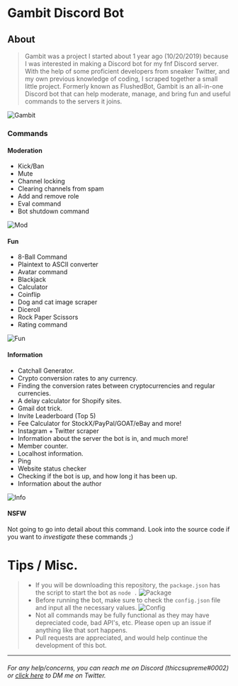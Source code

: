 
# Gambit Discord Bot

## About

> Gambit was a project I started about 1 year ago (10/20/2019) because I was interested in making a Discord bot for my fnf Discord server. With the help of some proficient developers from sneaker Twitter, and my own previous knowledge of coding, I scraped together a small little project. Formerly known as FlushedBot, Gambit is an all-in-one Discord bot that can help moderate, manage, and bring fun and useful commands to the servers it joins. 


![Gambit](https://i.imgur.com/dUHqQjx.png)

### Commands

#### Moderation 
* Kick/Ban
* Mute
* Channel locking
* Clearing channels from spam
* Add and remove role
* Eval command
* Bot shutdown command

![Mod](https://i.imgur.com/W0GUL2R.png)

#### Fun 
* 8-Ball Command
* Plaintext to ASCII converter
* Avatar command
* Blackjack
* Calculator
* Coinflip
* Dog and cat image scraper
* Diceroll 
* Rock Paper Scissors
* Rating command

![Fun](https://i.imgur.com/mOyxVNM.png)

#### Information
* Catchall Generator.
 * Crypto conversion rates to any currency.
* Finding the conversion rates between cryptocurrencies and regular currencies.
* A delay calculator for Shopify sites.
* Gmail dot trick.
* Invite Leaderboard (Top 5) 
* Fee Calculator for StockX/PayPal/GOAT/eBay and more!
* Instagram + Twitter scraper
* Information about the server the bot is in, and much more!
* Member counter.
* Localhost information.
* Ping
* Website status checker
* Checking if the bot is up, and how long it has been up. 
* Information about the author

![Info](https://i.imgur.com/WRlexJM.png)

#### NSFW
Not going to go into detail about this command. Look into the source code if you want to *investigate* these commands ;)


# Tips / Misc. 

> * If you will be downloading this repository, the `package.json` has the script to start the bot as `node .`
![Package](https://i.imgur.com/MzB95ez.png)
>  * Before running the bot, make sure to check the `config.json` file and input all the necessary values. 
![Config](https://i.imgur.com/4PatnnP.png)
>  * Not all commands may be fully functional as they may have depreciated code, bad API's, etc. Please open up an issue if anything like that sort happens. 
>  * Pull requests are appreciated, and would help continue the development of this bot. 

___
###### For any help/concerns, you can reach me on Discord (thiccsupreme#0002) or [click here](https://twitter.com/messages/compose?recipient_id=1053363951747117058) to DM me on Twitter.
